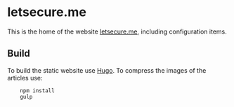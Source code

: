letsecure.me
=============

This is the home of the website [letsecure.me](https://letsecure.me), including configuration items.

## Build

To build the static website use [Hugo](https://gohugo.io/).
To compress the images of the articles use:

        npm install
        gulp

